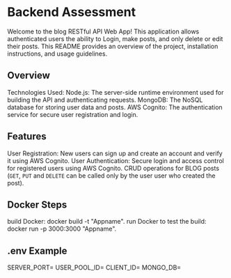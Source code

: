 # Backend Assessment
Welcome to the blog RESTful API Web App! This application allows authenticated users the ability to Login, make posts, and only delete or edit their posts.
This README provides an overview of the project, installation instructions, and usage guidelines.

## Overview
Technologies Used:
Node.js: The server-side runtime environment used for building the API and authenticating requests.
MongoDB: The NoSQL database for storing user data and posts.
AWS Cognito: The authentication service for secure user registration and login.


## Features
User Registration: New users can sign up and create an account and verify it using AWS Cognito.
User Authentication: Secure login and access control for registered users using AWS Cognito.
CRUD operations for BLOG posts (`GET`, `PUT` and `DELETE` can be called only by the user user who created the post).

## Docker Steps
build Docker: docker build -t "Appname".
run Docker to test the build: docker run -p 3000:3000 "Appname".

## .env Example
SERVER_PORT=
USER_POOL_ID=
CLIENT_ID=
MONGO_DB=
